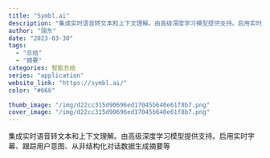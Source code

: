 ```yaml
---
title: "Symbl.ai"
description: "集成实时语音转文本和上下文理解。由高级深度学习模型提供支持。启用实时字幕、跟踪用户意图、从非结构化对话数据生成摘要等"
author: "瑞东"
date: "2023-03-30"
tags:
  - "总结"
  - "摘要"
categories: 智能总结
series: "application"
website_link: "https://symbl.ai/"
color: "#666"

thumb_image: "/img/d22cc315d90696ed17045b640e61f8b7.png"
cover_image: "/img/d22cc315d90696ed17045b640e61f8b7.png"
---
```


集成实时语音转文本和上下文理解。由高级深度学习模型提供支持。启用实时字幕、跟踪用户意图、从非结构化对话数据生成摘要等